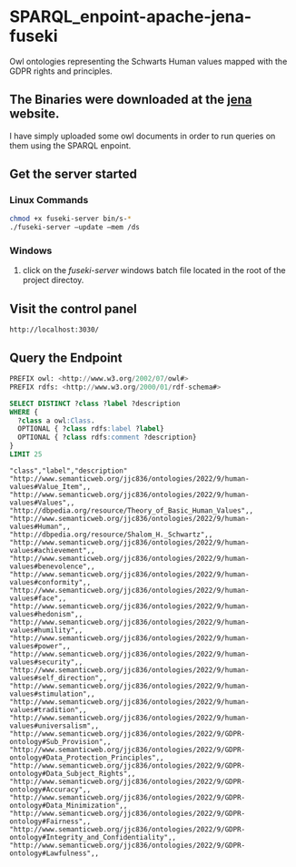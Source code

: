 # SPARQL_enpoint-apache-jena-fuseki
 Owl ontologies representing the Schwarts Human values mapped with the GDPR rights and principles.

## The Binaries were downloaded at the [jena](https://jena.apache.org/documentation/archive/serving_data/fuseki1.html) website.
I have simply uploaded some owl documents in order to run queries on them using the SPARQL enpoint. 

## Get the server started

### Linux Commands
``` bash
chmod +x fuseki-server bin/s-*
./fuseki-server –update –mem /ds
```

### Windows
1. click on the *fuseki-server* windows batch file located in the root of the project directoy.

## Visit the control panel
```uri
http://localhost:3030/
```

## Query the Endpoint
```SQL
PREFIX owl: <http://www.w3.org/2002/07/owl#>
PREFIX rdfs: <http://www.w3.org/2000/01/rdf-schema#>

SELECT DISTINCT ?class ?label ?description
WHERE {
  ?class a owl:Class.
  OPTIONAL { ?class rdfs:label ?label}
  OPTIONAL { ?class rdfs:comment ?description}
}
LIMIT 25
```

```csv
"class","label","description"
"http://www.semanticweb.org/jjc836/ontologies/2022/9/human-values#Value_Item",,
"http://www.semanticweb.org/jjc836/ontologies/2022/9/human-values#Values",,
"http://dbpedia.org/resource/Theory_of_Basic_Human_Values",,
"http://www.semanticweb.org/jjc836/ontologies/2022/9/human-values#Human",,
"http://dbpedia.org/resource/Shalom_H._Schwartz",,
"http://www.semanticweb.org/jjc836/ontologies/2022/9/human-values#achievement",,
"http://www.semanticweb.org/jjc836/ontologies/2022/9/human-values#benevolence",,
"http://www.semanticweb.org/jjc836/ontologies/2022/9/human-values#conformity",,
"http://www.semanticweb.org/jjc836/ontologies/2022/9/human-values#face",,
"http://www.semanticweb.org/jjc836/ontologies/2022/9/human-values#hedonism",,
"http://www.semanticweb.org/jjc836/ontologies/2022/9/human-values#humility",,
"http://www.semanticweb.org/jjc836/ontologies/2022/9/human-values#power",,
"http://www.semanticweb.org/jjc836/ontologies/2022/9/human-values#security",,
"http://www.semanticweb.org/jjc836/ontologies/2022/9/human-values#self_direction",,
"http://www.semanticweb.org/jjc836/ontologies/2022/9/human-values#stimulation",,
"http://www.semanticweb.org/jjc836/ontologies/2022/9/human-values#tradition",,
"http://www.semanticweb.org/jjc836/ontologies/2022/9/human-values#universalism",,
"http://www.semanticweb.org/jjc836/ontologies/2022/9/GDPR-ontology#Sub_Provision",,
"http://www.semanticweb.org/jjc836/ontologies/2022/9/GDPR-ontology#Data_Protection_Principles",,
"http://www.semanticweb.org/jjc836/ontologies/2022/9/GDPR-ontology#Data_Subject_Rights",,
"http://www.semanticweb.org/jjc836/ontologies/2022/9/GDPR-ontology#Accuracy",,
"http://www.semanticweb.org/jjc836/ontologies/2022/9/GDPR-ontology#Data_Minimization",,
"http://www.semanticweb.org/jjc836/ontologies/2022/9/GDPR-ontology#Fairness",,
"http://www.semanticweb.org/jjc836/ontologies/2022/9/GDPR-ontology#Integrity_and_Confidentiality",,
"http://www.semanticweb.org/jjc836/ontologies/2022/9/GDPR-ontology#Lawfulness",,
```